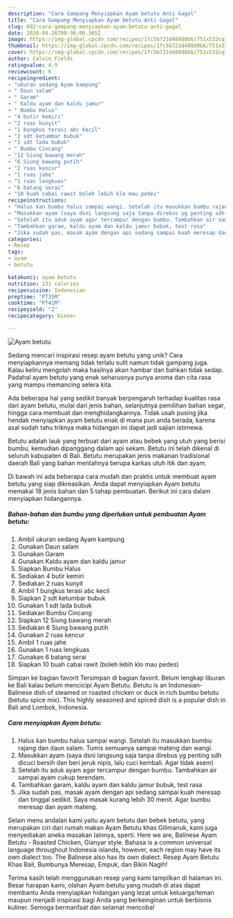 ```yaml
---
description: "Cara Gampang Menyiapkan Ayam betutu Anti Gagal"
title: "Cara Gampang Menyiapkan Ayam betutu Anti Gagal"
slug: 692-cara-gampang-menyiapkan-ayam-betutu-anti-gagal
date: 2020-04-26T09:36:00.365Z
image: https://img-global.cpcdn.com/recipes/1fc5b721d480d0b6/751x532cq70/ayam-betutu-foto-resep-utama.jpg
thumbnail: https://img-global.cpcdn.com/recipes/1fc5b721d480d0b6/751x532cq70/ayam-betutu-foto-resep-utama.jpg
cover: https://img-global.cpcdn.com/recipes/1fc5b721d480d0b6/751x532cq70/ayam-betutu-foto-resep-utama.jpg
author: Calvin Fields
ratingvalue: 4.9
reviewcount: 6
recipeingredient:
- "ukuran sedang Ayam kampung"
- " Daun salam"
- " Garam"
- " Kaldu ayam dan kaldu jamur"
- " Bumbu Halus"
- "4 butir kemiri"
- "2 ruas kunyit"
- "1 bungkus terasi abc kecil"
- "2 sdt ketumbar bubuk"
- "1 sdt lada bubuk"
- " Bumbu Cincang"
- "12 Siung bawang merah"
- "6 Siung bawang putih"
- "2 ruas kencur"
- "1 ruas jahe"
- "1 ruas lengkuas"
- "6 batang serai"
- "10 buah cabai rawit boleh lebih klo mau pedes"
recipeinstructions:
- "Halus kan bumbu halus sampai wangi. Setelah itu masukkan bumbu rajang dan daun salam. Tumis semuanya sampai mateng dan wangi."
- "Masukkan ayam (saya dsni langsung saja tanpa direbus yg penting sdh dicuci bersih dan beri jeruk nipis, lalu cuci kembali. Agar tidak asem)"
- "Setelah itu aduk ayam agar tercampur dengan bumbu. Tambahkan air sampai ayam cukup terendam."
- "Tambahkan garam, kaldu ayam dan kaldu jamur bubuk, test rasa"
- "Jika sudah pas, masak ayam dengan api sedang sampai kuah meresap dan tinggal sedikit. Saya masak kurang lebih 30 menit. Agar bumbu meresap dan ayam mateng."
categories:
- Resep
tags:
- ayam
- betutu

katakunci: ayam betutu 
nutrition: 131 calories
recipecuisine: Indonesian
preptime: "PT35M"
cooktime: "PT41M"
recipeyield: "2"
recipecategory: Dinner

---
```



![Ayam betutu](https://img-global.cpcdn.com/recipes/1fc5b721d480d0b6/751x532cq70/ayam-betutu-foto-resep-utama.jpg)

Sedang mencari inspirasi resep ayam betutu yang unik? Cara menyiapkannya memang tidak terlalu sulit namun tidak gampang juga. Kalau keliru mengolah maka hasilnya akan hambar dan bahkan tidak sedap. Padahal ayam betutu yang enak seharusnya punya aroma dan cita rasa yang mampu memancing selera kita.

Ada beberapa hal yang sedikit banyak berpengaruh terhadap kualitas rasa dari ayam betutu, mulai dari jenis bahan, selanjutnya pemilihan bahan segar, hingga cara membuat dan menghidangkannya. Tidak usah pusing jika hendak menyiapkan ayam betutu enak di mana pun anda berada, karena asal sudah tahu triknya maka hidangan ini dapat jadi sajian istimewa.

Betutu adalah lauk yang terbuat dari ayam atau bebek yang utuh yang berisi bumbu, kemudian dipanggang dalam api sekam. Betutu ini telah dikenal di seluruh kabupaten di Bali. Betutu merupakan jenis makanan tradisional daerah Bali yang bahan mentahnya berupa karkas utuh itik dan ayam.


Di bawah ini ada beberapa cara mudah dan praktis untuk membuat ayam betutu yang siap dikreasikan. Anda dapat menyiapkan Ayam betutu memakai 18 jenis bahan dan 5 tahap pembuatan. Berikut ini cara dalam menyiapkan hidangannya.

<!--inarticleads1-->

##### Bahan-bahan dan bumbu yang diperlukan untuk pembuatan Ayam betutu:

1. Ambil ukuran sedang Ayam kampung
1. Gunakan  Daun salam
1. Gunakan  Garam
1. Gunakan  Kaldu ayam dan kaldu jamur
1. Siapkan  Bumbu Halus
1. Sediakan 4 butir kemiri
1. Sediakan 2 ruas kunyit
1. Ambil 1 bungkus terasi abc kecil
1. Siapkan 2 sdt ketumbar bubuk
1. Gunakan 1 sdt lada bubuk
1. Sediakan  Bumbu Cincang
1. Siapkan 12 Siung bawang merah
1. Sediakan 6 Siung bawang putih
1. Gunakan 2 ruas kencur
1. Ambil 1 ruas jahe
1. Gunakan 1 ruas lengkuas
1. Gunakan 6 batang serai
1. Siapkan 10 buah cabai rawit (boleh lebih klo mau pedes)


Simpan ke bagian favorit Tersimpan di bagian favorit. Belum lengkap liburan ke Bali kalau belum mencicipi Ayam Betutu. Betutu is an Indonesian-Balinese dish of steamed or roasted chicken or duck in rich bumbu betutu (betutu spice mix). This highly seasoned and spiced dish is a popular dish in Bali and Lombok, Indonesia. 

<!--inarticleads2-->

##### Cara menyiapkan Ayam betutu:

1. Halus kan bumbu halus sampai wangi. Setelah itu masukkan bumbu rajang dan daun salam. Tumis semuanya sampai mateng dan wangi.
1. Masukkan ayam (saya dsni langsung saja tanpa direbus yg penting sdh dicuci bersih dan beri jeruk nipis, lalu cuci kembali. Agar tidak asem)
1. Setelah itu aduk ayam agar tercampur dengan bumbu. Tambahkan air sampai ayam cukup terendam.
1. Tambahkan garam, kaldu ayam dan kaldu jamur bubuk, test rasa
1. Jika sudah pas, masak ayam dengan api sedang sampai kuah meresap dan tinggal sedikit. Saya masak kurang lebih 30 menit. Agar bumbu meresap dan ayam mateng.


Selain menu andalan kami yaitu ayam betutu dan bebek betutu, yang merupakan ciri dari rumah makan Ayam Betutu khas Gilimanuk, kami juga menyediakan aneka masakan lainnya, sperti. Here we are, Balinese Ayam Betutu - Roasted Chicken, Gianyar style. Bahasa is a common universal language throughout Indonesia islands, however, each region may have its own dialect too. The Balinese also has its own dialect. Resep Ayam Betutu Khas Bali, Bumbunya Meresap, Empuk, dan Bikin Nagih! 

Terima kasih telah menggunakan resep yang kami tampilkan di halaman ini. Besar harapan kami, olahan Ayam betutu yang mudah di atas dapat membantu Anda menyiapkan hidangan yang lezat untuk keluarga/teman maupun menjadi inspirasi bagi Anda yang berkeinginan untuk berbisnis kuliner. Semoga bermanfaat dan selamat mencoba!
